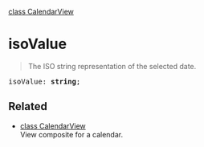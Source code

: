 [class CalendarView](CalendarView.md)

# isoValue

> The ISO string representation of the selected date.

<pre class="docgen_signature">isoValue: <b>string</b>;</pre>

## Related

- [<!--{ref:class}-->class CalendarView](CalendarView.md) \
    View composite for a calendar.
